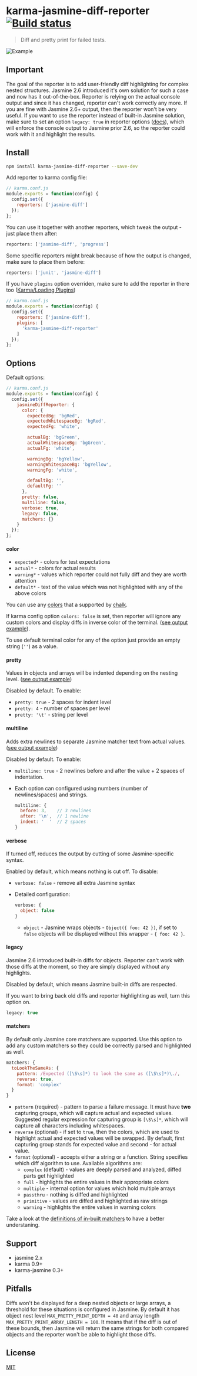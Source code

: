 karma-jasmine-diff-reporter [![Build status](https://travis-ci.org/mradionov/karma-jasmine-diff-reporter.svg?branch=master)](https://travis-ci.org/mradionov/karma-jasmine-diff-reporter)
===

> Diff and pretty print for failed tests.

![Example](http://i.imgur.com/5fkAvw2.jpg "Example")

## Important

The goal of the reporter is to add user-friendly diff highlighting for complex nested structures. Jasmine 2.6 introduced it's own solution for such a case and now has it out-of-the-box. Reporter is relying on the actual console output and since it has changed, reporter can't work correctly any more. If you are fine with Jasmine 2.6+ output, then the reporter won't be very useful. If you want to use the reporter instead of built-in Jasmine solution, make sure to set an option `legacy: true` in reporter options ([docs](#legacy)), which will enforce the console output to Jasmine prior 2.6, so the reporter could work with it and highlight the results.

## Install

```bash
npm install karma-jasmine-diff-reporter --save-dev
```

Add reporter to karma config file:

```js
// karma.conf.js
module.exports = function(config) {
  config.set({
    reporters: ['jasmine-diff']
  });
};
```

You can use it together with another reporters, which tweak the output - just place them after:

```js
reporters: ['jasmine-diff', 'progress']
```

Some specific reporters might break because of how the output is changed, make sure to place them before:

```js
reporters: ['junit', 'jasmine-diff']
```

If you have `plugins` option overriden, make sure to add the reporter in there too ([Karma/Loading Plugins](http://karma-runner.github.io/1.0/config/plugins.html))

```js
// karma.conf.js
module.exports = function(config) {
  config.set({
    reporters: ['jasmine-diff'],
    plugins: [
      'karma-jasmine-diff-reporter'
    ]
  });
};
```

## Options

Default options:

```js
// karma.conf.js
module.exports = function(config) {
  config.set({
    jasmineDiffReporter: {
      color: {
        expectedBg: 'bgRed',
        expectedWhitespaceBg: 'bgRed',
        expectedFg: 'white',

        actualBg: 'bgGreen',
        actualWhitespaceBg: 'bgGreen',
        actualFg: 'white',

        warningBg: 'bgYellow',
        warningWhitespaceBg: 'bgYellow',
        warningFg: 'white',

        defaultBg: '',
        defaultFg: ''
      },
      pretty: false,
      multiline: false,
      verbose: true,
      legacy: false,
      matchers: {}
    }
  });
};
```

#### color

- `expected*` - colors for test expectations
- `actual*` - colors for actual results
- `warning*` - values which reporter could not fully diff and they are worth attention
- `default*` - text of the value which was not highlighted with any of the above colors

You can use any [colors](https://github.com/chalk/chalk#styles) that a supported by [chalk](https://github.com/chalk/chalk).

If karma config option `colors: false` is set, then reporter will ignore any custom colors and display diffs in inverse color of the terminal. ([see output example](http://i.imgur.com/l0xqQv5.jpg)).

To use default terminal color for any of the option just provide an empty string (`''`) as a value.

#### pretty

Values in objects and arrays will be indented depending on the nesting level.
([see output example](http://i.imgur.com/6TTlSmB.jpg))

Disabled by default. To enable:

- `pretty: true` - 2 spaces for indent level
- `pretty: 4` - number of spaces per level
- `pretty: '\t'` - string per level

#### multiline

Adds extra newlines to separate Jasmine matcher text from actual values. ([see output example](http://storage6.static.itmages.com/i/16/0531/h_1464718207_5857499_e7d1091267.jpeg))

Disabled by default. To enable:

- `multiline: true` - 2 newlines before and after the value + 2 spaces of indentation.
- Each option can configured using numbers (number of newlines/spaces) and strings.

  ```js
  multiline: {
    before: 3,    // 3 newlines
    after: '\n',  // 1 newline
    indent: '  '  // 2 spaces
  }
  ```

#### verbose

If turned off, reduces the output by cutting of some Jasmine-specific syntax.

Enabled by default, which means nothing is cut off. To disable:

- `verbose: false` - remove all extra Jasmine syntax
- Detailed configuration:

  ```js
  verbose: {
    object: false
  }
  ```

  - `object` - Jasmine wraps objects - `Object({ foo: 42 })`, if set to `false` objects will be displayed without this wrapper - `{ foo: 42 }`.

#### legacy

Jasmine 2.6 introduced built-in diffs for objects. Reporter can't work with those diffs at the moment, so they are simply displayed without any highlights.

Disabled by default, which means Jasmine built-in diffs are respected.

If you want to bring back old diffs and reporter highlighting as well, turn this option on.

```js
legacy: true
```


#### matchers

By default only Jasmine core matchers are supported. Use this option to add any custom matchers so they could be correctly parsed and highlighted as well.

```js
matchers: {
  toLookTheSameAs: {
    pattern: /Expected ([\S\s]*) to look the same as ([\S\s]*)\./,
    reverse: true,
    format: 'complex'
  }
}
```

- `pattern` (required) - pattern to parse a failure message. It must have **two** capturing groups, which will capture actual and expected values. Suggested regular expression for capturing group is `[\S\s]*`, which will capture all characters including whitespaces.
- `reverse` (optional) - if set to `true`, then the colors, which are used to highlight actual and expected values will be swapped. By default, first capturing group stands for expected value and second - for actual value.
- `format` (optional) - accepts either a string or a function. String specifies which diff algorithm to use. Available algorithms are:
  - `complex` (default) - values are deeply parsed and analyzed, diffed parts get highlighted
  - `full` - highlights the entire values in their appropriate colors
  - `multiple` - internal option for values which hold multiple arrays
  - `passthru` - nothing is diffed and highlighted
  - `primitive` - values are diffed and highlighted as raw strings
  - `warning` - highlights the entire values in warning colors


Take a look at the [definitions of in-built matchers](src/matchers.js) to have a better understaning.

## Support

- jasmine 2.x
- karma 0.9+
- karma-jasmine 0.3+

## Pitfalls

Diffs won't be displayed for a deep nested objects or large arrays, a threshold for these situations is configured in Jasmine. By default it has object nest level `MAX_PRETTY_PRINT_DEPTH = 40` and array length `MAX_PRETTY_PRINT_ARRAY_LENGTH = 100`. It means that if the diff is out of these bounds, then Jasmine will return the same strings for both compared objects and the reporter won't be able to highlight those diffs.

## License

[MIT](LICENSE)
